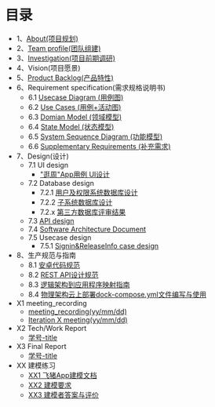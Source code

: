 # 目录
- 1、[About(项目规划)](https://github.com/team-work-GuangZhou/Guangzhou/blob/master/documents/iterations.md)
- 2、[Team profile(团队组建)](https://github.com/team-work-GuangZhou/Guangzhou/blob/master/documents/team-profile.md)
- 3、[Investigation(项目前期调研)](https://github.com/team-work-GuangZhou/Guangzhou/blob/master/documents/investigation.md)
- 4、Vision(项目愿景)
- 5、[Product Backlog(产品特性)](https://github.com/team-work-GuangZhou/Guangzhou/blob/master/documents/backlog.md)
- 6、Requirement specification(需求规格说明书)
	- 6.1 [Usecase Diagram (用例图)](https://github.com/team-work-GuangZhou/Guangzhou/blob/master/documents/usecase_diagram.md)
	- 6.2 [Use Cases (用例+活动图)](https://github.com/team-work-GuangZhou/Guangzhou/blob/master/documents/Requirement-specification.md)
	- 6.3 [Domian Model (领域模型)](https://github.com/team-work-GuangZhou/Guangzhou/blob/master/documents/Domain_model.md)
	- 6.4 [State Model (状态模型)](https://github.com/team-work-GuangZhou/Guangzhou/blob/master/documents/state_model.md)
	- 6.5 [System Sequence Diagram (功能模型)](https://github.com/team-work-GuangZhou/Guangzhou/blob/master/system-sequence-diagrams)
	- 6.6 [Supplementary Requirements (补充需求)](https://github.com/team-work-GuangZhou/Guangzhou/blob/master/documents/Supplementary%20Requirements.pdf)
- 7、Design(设计)
	- 7.1 UI design
		- ["逛周"App用例 UI设计](https://github.com/team-work-GuangZhou/Guangzhou/blob/master/documents/Design.md)
	- 7.2 Database design
		- 7.2.1 [用户及权限系统数据库设计](https://github.com/team-work-GuangZhou/Guangzhou/blob/master/codes/%E7%94%A8%E6%88%B7%E5%8F%8A%E6%9D%83%E9%99%90%E7%B3%BB%E7%BB%9F%E6%95%B0%E6%8D%AE%E5%BA%93%E8%AE%BE%E8%AE%A1.docx)
		- 7.2.2 [子系统数据库设计](https://github.com/team-work-GuangZhou/Guangzhou/blob/master/codes/%E5%AD%90%E7%B3%BB%E7%BB%9F%E6%95%B0%E6%8D%AE%E5%BA%93.docx)
		- 7.2.x [第三方数据库评审结果](https://github.com/team-work-GuangZhou/Guangzhou/blob/master/documents/数据库评审.md)
	- 7.3 [API design](https://autojs.gitbook.io/guangzhou/)
	- 7.4 [Software Architecture Document](https://github.com/team-work-GuangZhou/Guangzhou/blob/master/documents/software_architecture_doc.md)
	- 7.5 Usecase design
	 	 - 7.5.1 [Signin&ReleaseInfo case design](https://github.com/team-work-GuangZhou/Guangzhou/blob/master/documents/ECB_diagrams.md)
- 8、生产规范与指南
	- 8.1 [安卓代码规范](https://github.com/team-work-GuangZhou/Guangzhou/blob/master/codes/android_code/README.md)
	- 8.2 [REST API设计规范](https://github.com/team-work-GuangZhou/Guangzhou/blob/master/documents/restful_api_guide.md)
	- 8.3 [逻辑架构到应用程序映射指南](https://github.com/team-work-GuangZhou/Guangzhou/blob/master/documents/ECB_relationship.md)
	- 8.4 [物理架构云上部署dock-compose.yml文件编写与使用](https://github.com/team-work-GuangZhou/Guangzhou/blob/master/documents/Deployment_instruction.md)
- X1 meeting_recording
	- [meeting_recording(yy/mm/dd)](https://github.com/team-work-GuangZhou/Guangzhou/blob/master/documents/meeting_record.md)
	- [Iteration X meeting(yy/mm/dd)](https://github.com/team-work-GuangZhou/Guangzhou/blob/master/documents/iterations.md)
- X2 Tech/Work Report
	- [学号-title](https://github.com/team-work-GuangZhou/Guangzhou/tree/master/tech-work_report)
- X3 Final Report
	- [学号-title](https://github.com/team-work-GuangZhou/Guangzhou/tree/master/final_report)
- XX 建模练习
	- [XX1 飞猪App建模文档](https://github.com/team-work-GuangZhou/Guangzhou/blob/master/documents/feizhu_doc.md)
	- [XX2 建模要求](https://github.com/team-work-GuangZhou/Guangzhou/blob/master/documents/modeling_requirement.md)
	- [XX3 建模者答案与评价](https://github.com/team-work-GuangZhou/Guangzhou/blob/master/documents/answer.md)


